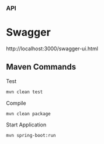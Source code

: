 


### API  #####

# Swagger
http://localhost:3000/swagger-ui.html


## Maven Commands
Test
```bash
mvn clean test
```

Compile
```bash
mvn clean package
```


Start Application
```bash
mvn spring-boot:run
```
